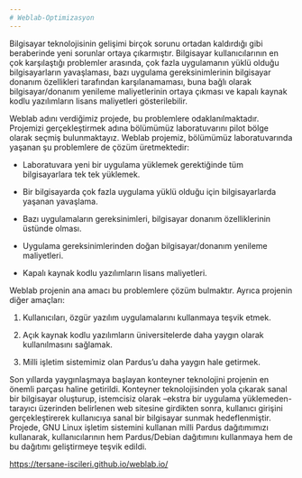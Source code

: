 ```yaml
---
# Weblab-Optimizasyon
---
```

Bilgisayar teknolojisinin gelişimi birçok sorunu ortadan kaldırdığı gibi beraberinde yeni sorunlar
ortaya çıkarmıştır. Bilgisayar kullanıcılarının en çok karşılaştığı problemler arasında, çok fazla
uygulamanın yüklü olduğu bilgisayarların yavaşlaması, bazı uygulama gereksinimlerinin bilgisayar
donanım özellikleri tarafından karşılanamaması, buna bağlı olarak bilgisayar/donanım yenileme
maliyetlerinin ortaya çıkması ve kapalı kaynak kodlu yazılımların lisans maliyetleri gösterilebilir.

Weblab adını verdiğimiz projede, bu problemlere odaklanılmaktadır. Projemizi gerçekleştirmek
adına bölümümüz laboratuvarını pilot bölge olarak seçmiş bulunmaktayız. Weblab projemiz, bölümümüz
laboratuvarında yaşanan şu problemlere de çözüm üretmektedir:


- Laboratuvara yeni bir uygulama yüklemek gerektiğinde tüm bilgisayarlara tek tek yüklemek.

- Bir bilgisayarda çok fazla uygulama yüklü olduğu için bilgisayarlarda yaşanan yavaşlama.

- Bazı uygulamaların gereksinimleri, bilgisayar donanım özelliklerinin üstünde olması.

- Uygulama gereksinimlerinden doğan bilgisayar/donanım yenileme maliyetleri.

- Kapalı kaynak kodlu yazılımların lisans maliyetleri.

Weblab projenin ana amacı bu problemlere çözüm bulmaktır. Ayrıca projenin diğer amaçları:

1. Kullanıcıları, özgür yazılım uygulamalarını kullanmaya teşvik etmek.

2. Açık kaynak kodlu yazılımların üniversitelerde daha yaygın olarak kullanılmasını sağlamak.

3. Milli işletim sistemimiz olan Pardus’u daha yaygın hale getirmek.

Son yıllarda yaygınlaşmaya başlayan konteyner teknolojini projenin en önemli parçası haline getirildi. Konteyner teknolojisinden yola çıkarak sanal bir bilgisayar oluşturup, istemcisiz olarak –ekstra bir uygulama yüklemeden- tarayıcı üzerinden belirlenen web sitesine girdikten sonra, kullanıcı girişini gerçekleştirerek kullanıcıya sanal bir bilgisayar sunmak hedeflenmiştir. Projede, GNU Linux işletim sistemini kullanan milli Pardus dağıtımımızı kullanarak,
kullanıcılarının hem Pardus/Debian dağıtımını kullanmaya hem de bu dağıtımı geliştirmeye teşvik edildi.



https://tersane-iscileri.github.io/weblab.io/
